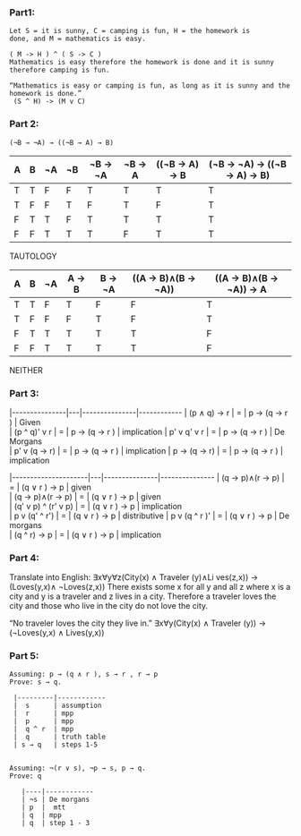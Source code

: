 ### Part1:
    Let S = it is sunny, C = camping is fun, H = the homework is
    done, and M = mathematics is easy.

    ( M -> H ) ^ ( S -> C )
    Mathematics is easy therefore the homework is done and it is sunny therefore camping is fun.

    “Mathematics is easy or camping is fun, as long as it is sunny and the homework is done.”
     (S ^ H) -> (M v C)

### Part 2:

  ```
  (¬B → ¬A) → ((¬B → A) → B)
  ```

| A | B | ¬A | ¬B | ¬B -> ¬A | ¬B -> A | ((¬B -> A) -> B | (¬B → ¬A) → ((¬B → A) → B)
|---|---|--- |--- | -------- | ------- | --------------- |--------------------------- 
| T | T | F  | F  | T        | T       |  T              | T
| T | F | F  | T  | F        | T       |  F              | T
| F | T | T  | F  | T        | T       |  T              | T
| F | F | T  | T  | T        | F       |  T              | T
TAUTOLOGY


| A | B | ¬A |  A -> B | B -> ¬A | ((A → B)∧(B → ¬A)) | ((A → B)∧(B → ¬A)) → A
|---|---|--- | ------- | ------- | ------------------ | ---------------------- 
| T | T | F  | T       | F       | F                  | T
| T | F | F  | F       | T       | F                  | T
| F | T | T  | T       | T       | T                  | F
| F | F | T  | T       | T       | T                  | F
NEITHER

### Part 3:

|---------------|---|---------------|------------
| (p ∧ q) → r   | = |  p → (q → r ) | Given       
| (p ^ q)' v r  | = |  p → (q → r ) | implication 
| p' v q' v r   | = |  p → (q → r ) | De Morgans  
| p' v (q → r)  | = |  p → (q → r ) | implication 
| p → (q → r)   | = |  p → (q → r ) | implication 

|---------------------|---|---------------|---------------
| (q → p)∧(r → p)     | = |  (q ∨ r ) → p |  given        
| (q → p)∧(r → p)     | = |  (q ∨ r ) → p |  given         
| (q' v p) ^ (r' v p) | = |  (q ∨ r ) → p |  implication  
| p v (q' ^ r')       | = |  (q ∨ r ) → p |  distributive 
| p v (q ^ r )'       | = |  (q ∨ r ) → p |  De morgans   
| (q ^ r) -> p        | = |  (q ∨ r ) → p |  implication  

### Part 4:
Translate into English: ∃x∀y∀z(City(x) ∧ Traveler (y)∧Li ves(z,x)) → (Loves(y,x)∧ ¬Loves(z,x))
There exists some x for all y and all z where x is a city and y is a traveler and z lives in a city. 
Therefore a traveler loves the city and those who live in the city do not love the city. 

“No traveler loves the city they live in.”
∃x∀y(City(x) ∧ Traveler (y)) → (¬Loves(y,x) ∧ Lives(y,x))

### Part 5: 

    Assuming: p → (q ∧ r ), s → r , r → p
    Prove: s → q.

     |---------|------------
     |  s      | assumption    
     |  r      | mpp    
     |  p      | mpp    
     |  q ^ r  | mpp   
     |  q      | truth table
     | s → q   | steps 1-5


    Assuming: ¬(r ∨ s), ¬p → s, p → q. 
    Prove: q
    
       |----|------------
       | ¬s | De morgans  
       | p  |  mtt       
       | q  | mpp        
       | q  | step 1 - 3 
